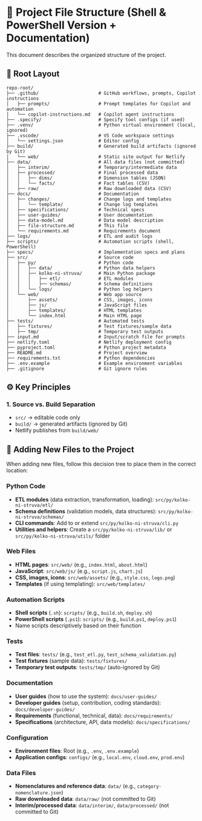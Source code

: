# 📁 Project File Structure (Shell & PowerShell Version + Documentation)

This document describes the organized structure of the project.

## 🧩 Root Layout

```
repo-root/
├── .github/                      # GitHub workflows, prompts, Copilot instructions
│   ├── prompts/                  # Prompt templates for Copilot and automation
│   └── copilot-instructions.md   # Copilot agent instructions
├── .specify/                     # Specify tool configs (if used)
├── .venv/                        # Python virtual environment (local, ignored)
├── .vscode/                      # VS Code workspace settings
│   └── settings.json             # Editor config
├── build/                        # Generated build artifacts (ignored by Git)
│   └── web/                      # Static site output for Netlify
├── data/                         # All data files (not committed)
│   ├── interim/                  # Temporary/intermediate data
│   ├── processed/                # Final processed data
│   │   ├── dims/                 # Dimension tables (JSON)
│   │   └── facts/                # Fact tables (CSV)
│   ├── raw/                      # Raw downloaded data (CSV)
├── docs/                         # Documentation
│   ├── changes/                  # Change logs and templates
│   │   └── template/             # Change log templates
│   ├── specifications/           # Technical specs
│   ├── user-guides/              # User documentation
│   ├── data-model.md             # Data model description
│   ├── file-structure.md         # This file
│   └── requirements.md           # Requirements document
├── logs/                         # ETL and audit logs
├── scripts/                      # Automation scripts (shell, PowerShell)
├── specs/                        # Implementation specs and plans
├── src/                          # Source code
│   ├── py/                       # Python code
│   │   ├── data/                 # Python data helpers
│   │   ├── kolko-ni-struva/      # Main Python package
│   │   │   ├── etl/              # ETL modules
│   │   │   ├── schemas/          # Schema definitions
│   │   └── logs/                 # Python log helpers
│   └── web/                      # Web app source
│       ├── assets/               # CSS, images, icons
│       ├── js/                   # JavaScript files
│       ├── templates/            # HTML templates
│       └── index.html            # Main HTML page
├── tests/                        # Automated tests
│   ├── fixtures/                 # Test fixtures/sample data
│   ├── tmp/                      # Temporary test outputs
├── input.md                      # Input/scratch file for prompts
├── netlify.toml                  # Netlify deployment config
├── pyproject.toml                # Python project metadata
├── README.md                     # Project overview
├── requirements.txt              # Python dependencies
├── .env.example                  # Example environment variables
├── .gitignore                    # Git ignore rules
```


## ⚙️ Key Principles

### 1. Source vs. Build Separation
- `src/` → editable code only  
- `build/` → generated artifacts (ignored by Git)  
- Netlify publishes from `build/web/`



## 📝 Adding New Files to the Project

When adding new files, follow this decision tree to place them in the correct location:

### Python Code
- **ETL modules** (data extraction, transformation, loading): `src/py/kolko-ni-struva/etl/`
- **Schema definitions** (validation models, data structures): `src/py/kolko-ni-struva/schemas/`
- **CLI commands**: Add to or extend `src/py/kolko-ni-struva/cli.py`
- **Utilities and helpers**: Create a `src/py/kolko-ni-struva/lib/` or `src/py/kolko-ni-struva/utils/` folder

### Web Files
- **HTML pages**: `src/web/` (e.g., `index.html`, `about.html`)
- **JavaScript**: `src/web/js/` (e.g., `script.js`, `chart.js`)
- **CSS, images, icons**: `src/web/assets/` (e.g., `style.css`, `logo.png`)
- **Templates** (if using templating): `src/web/templates/`

### Automation Scripts
- **Shell scripts** (`.sh`): `scripts/` (e.g., `build.sh`, `deploy.sh`)
- **PowerShell scripts** (`.ps1`): `scripts/` (e.g., `build.ps1`, `deploy.ps1`)
- Name scripts descriptively based on their function

### Tests
- **Test files**: `tests/` (e.g., `test_etl.py`, `test_schema_validation.py`)
- **Test fixtures** (sample data): `tests/fixtures/`
- **Temporary test outputs**: `tests/tmp/` (auto-ignored by Git)

### Documentation
- **User guides** (how to use the system): `docs/user-guides/`
- **Developer guides** (setup, contribution, coding standards): `docs/developer-guides/`
- **Requirements** (functional, technical, data): `docs/requirements/`
- **Specifications** (architecture, API, data models): `docs/specifications/`

### Configuration
- **Environment files**: Root (e.g., `.env`, `.env.example`)
- **Application configs**: `configs/` (e.g., `local.env`, `cloud.env`, `prod.env`)

### Data Files
- **Nomenclatures and reference data**: `data/` (e.g., `category-nomenclature.json`)
- **Raw downloaded data**: `data/raw/` (not committed to Git)
- **Interim/processed data**: `data/interim/`, `data/processed/` (not committed to Git)


